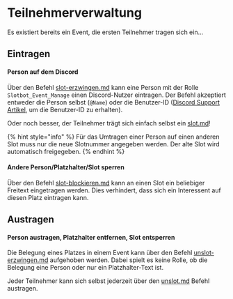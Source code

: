 # Teilnehmerverwaltung

Es existiert bereits ein Event, die ersten Teilnehmer tragen sich ein...

## Eintragen

#### Person auf dem Discord

Über den Befehl [slot-erzwingen.md](bot-befehle/slot-erzwingen.md "mention") kann eine Person mit der Rolle `Slotbot_Event_Manage` einen Discord-Nutzer eintragen. Der Befehl akzeptiert entweder die Person selbst (`@Name`) oder die Benutzer-ID ([Discord Support Artikel](https://support.discord.com/hc/de/articles/206346498-Wie-finde-ich-meine-Server-ID-), um die Benutzer-ID zu erhalten).

Oder noch besser, der Teilnehmer trägt sich einfach selbst ein [slot.md](bot-befehle/slot.md "mention")!

{% hint style="info" %}
Für das Umtragen einer Person auf einen anderen Slot muss nur die neue Slotnummer angegeben werden. Der alte Slot wird automatisch freigegeben.
{% endhint %}

#### Andere Person/Platzhalter/Slot sperren

Über den Befehl [slot-blockieren.md](bot-befehle/slot-blockieren.md "mention") kann an einen Slot ein beliebiger Freitext eingetragen werden. Dies verhindert, dass sich ein Interessent auf diesen Platz eintragen kann.

## Austragen

#### Person austragen, Platzhalter entfernen, Slot entsperren

Die Belegung eines Platzes in einem Event kann über den Befehl [unslot-erzwingen.md](bot-befehle/unslot-erzwingen.md "mention") aufgehoben werden. Dabei spielt es keine Rolle, ob die Belegung eine Person oder nur ein Platzhalter-Text ist.

Jeder Teilnehmer kann sich selbst jederzeit über den [unslot.md](bot-befehle/unslot.md "mention") Befehl austragen.
